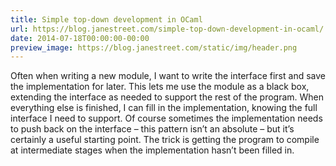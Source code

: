 ```yaml
---
title: Simple top-down development in OCaml
url: https://blog.janestreet.com/simple-top-down-development-in-ocaml/
date: 2014-07-18T00:00:00-00:00
preview_image: https://blog.janestreet.com/static/img/header.png
---
```


<p>Often when writing a new module, I want to write the interface first and save
the implementation for later. This lets me use the module as a black box,
extending the interface as needed to support the rest of the program. When
everything else is finished, I can fill in the implementation, knowing the full
interface I need to support. Of course sometimes the implementation needs to
push back on the interface – this pattern isn’t an absolute – but it’s certainly
a useful starting point. The trick is getting the program to compile at
intermediate stages when the implementation hasn’t been filled in.</p>
